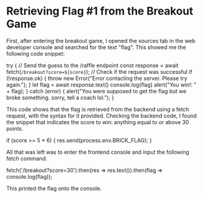 # Retrieving Flag #1 from the Breakout Game

First, after entering the breakout game, I opened the sources tab in the web developer console and searched for the text "flag". This showed me the following code snippet:

try {
    // Send the guess to the /raffle endpoint
    const response = await fetch(`/breakout?score=${score}`);
    // Check if the request was successful
    if (!response.ok) {
        throw new Error("Error contacting the server. Please try again.");
    }
    let flag = await response.text()
    console.log(flag)
    alert("You win!: " + flag);
} catch (error) {
    alert("You were supposed to get the flag but we broke something. sorry, tell a coach lol.");
}

This code shows that the flag is retrieved from the backend using a fetch request, with the syntax for it provided. Checking the backend code, I found the snippet that indicates the score to win: anything equal to or above 30 points.

if (score >= 5 * 6) {
    res.send(process.env.BRICK_FLAG);
}

All that was left was to enter the frontend console and input the following fetch command:

fetch('/breakout?score=30').then(res => res.text()).then(flag => console.log(flag));

This printed the flag onto the console.
